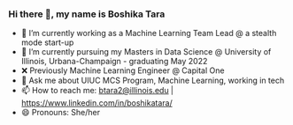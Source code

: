 ### Hi there 👋, my name is Boshika Tara



- 🔭 I’m currently working as a Machine Learning Team Lead @ a stealth mode start-up 
- 🌱 I’m currently pursuing my Masters in Data Science @ University of Illinois, Urbana-Champaign - graduating May 2022
- ❌ Previously Machine Learning Engineer @ Capital One
- 💬 Ask me about UIUC MCS Program, Machine Learning, working in tech
- 📫 How to reach me: btara2@illinois.edu | https://www.linkedin.com/in/boshikatara/
- 😄 Pronouns: She/her


